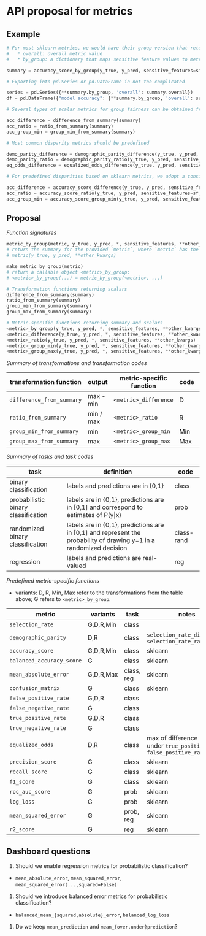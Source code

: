 # API proposal for metrics

## Example

```python
# For most sklearn metrics, we would have their group version that returns a Bunch with fields
#   * overall: overall metric value
#   * by_group: a dictionary that maps sensitive feature values to metric values

summary = accuracy_score_by_group(y_true, y_pred, sensitive_features=sf, **other_kwargs)

# Exporting into pd.Series or pd.DataFrame in not too complicated

series = pd.Series({**summary.by_group, 'overall': summary.overall})
df = pd.DataFrame({"model accuracy": {**summary.by_group, 'overall': summary.overall}})

# Several types of scalar metrics for group fairness can be obtained from `summary` via transformation functions

acc_difference = difference_from_summary(summary)
acc_ratio = ratio_from_summary(summary)
acc_group_min = group_min_from_summary(summary)

# Most common disparity metrics should be predefined

demo_parity_difference = demographic_parity_difference(y_true, y_pred, sensitive_features=sf, **other_kwargs)
demo_parity_ratio = demographic_parity_ratio(y_true, y_pred, sensitive_features=sf, **other_kwargs)
eq_odds_difference = equalized_odds_difference(y_true, y_pred, sensitive_features=sf, **other_kwargs)

# For predefined disparities based on sklearn metrics, we adopt a consistent naming conventions

acc_difference = accuracy_score_difference(y_true, y_pred, sensitive_features=sf, **other_kwargs)
acc_ratio = accuracy_score_ratio(y_true, y_pred, sensitive_features=sf, **other_kwargs)
acc_group_min = accuracy_score_group_min(y_true, y_pred, sensitive_features=sf, **other_kwargs)
```

## Proposal

*Function signatures*

```python
metric_by_group(metric, y_true, y_pred, *, sensitive_features, **other_kwargs)
# return the summary for the provided `metric`, where `metric` has the signature
# metric(y_true, y_pred, **other_kwargs)

make_metric_by_group(metric)
# return a callable object <metric>_by_group:
# <metric>_by_group(...) = metric_by_group(<metric>, ...)

# Transformation functions returning scalars
difference_from_summary(summary)
ratio_from_summary(summary)
group_min_from_summary(summary)
group_max_from_summary(summary)

# Metric-specific functions returning summary and scalars
<metric>_by_group(y_true, y_pred, *, sensitive_features, **other_kwargs)
<metric>_difference(y_true, y_pred, *, sensitive_features, **other_kwargs)
<metric>_ratio(y_true, y_pred, *, sensitive_features, **other_kwargs)
<metric>_group_min(y_true, y_pred, *, sensitive_features, **other_kwargs)
<metric>_group_max(y_true, y_pred, *, sensitive_features, **other_kwargs)
```

*Summary of transformations and transformation codes*

|transformation function|output|metric-specific function|code|aif360|
|-----------------------|------|------------------------|----|------|
|`difference_from_summary`|max - min|`<metric>_difference`|D|unprivileged - privileged|
|`ratio_from_summary`|min / max|`<metric>_ratio`|R| unprivileged / privileged|
|`group_min_from_summary`|min|`<metric>_group_min`|Min| N/A |
|`group_max_from_summary`|max|`<metric>_group_max`|Max| N/A |

*Summary of tasks and task codes*

|task|definition|code|
|----|----------|----|
|binary classification|labels and predictions are in {0,1}|class|
|probabilistic binary classification|labels are in {0,1}, predictions are in [0,1] and correspond to estimates of P(y\|x)|prob|
|randomized binary classification|labels are in {0,1}, predictions are in [0,1] and represent the probability of drawing y=1 in a randomized decision|class-rand|
|regression|labels and predictions are real-valued|reg|

*Predefined metric-specific functions*

* variants: D, R, Min, Max refer to the transformations from the table above; G refers to `<metric>_by_group`.

|metric|variants|task|notes|aif360|
|------|--------|-----|----|------|
|`selection_rate`| G,D,R,Min | class | | &#x2713; |
|`demographic_parity`| D,R | class | `selection_rate_difference`, `selection_rate_ratio` | `statistical_parity_difference`, `disparate_impact`|
|`accuracy_score`| G,D,R,Min | class | sklearn | `accuracy` |
|`balanced_accuracy_score` | G | class | sklearn | - |
|`mean_absolute_error` | G,D,R,Max | class, reg | sklearn | class only: `error_rate` |
|`confusion_matrix` | G | class | sklearn | `binary_confusion_matrix` |
|`false_positive_rate` | G,D,R | class | | &#x2713; |
|`false_negative_rate` | G | class | | &#x2713; |
|`true_positive_rate` | G,D,R | class | | &#x2713; |
|`true_negative_rate` | G | class | | &#x2713; |
|`equalized_odds` | D,R | class | max of difference or ratio under `true_positive_rate`, `false_positive_rate` | - |
|`precision_score`| G | class | sklearn | &#x2713; |
|`recall_score`| G | class | sklearn | &#x2713; |
|`f1_score`| G | class | sklearn | - |
|`roc_auc_score`| G | prob | sklearn | - |
|`log_loss`| G | prob | sklearn | - |
|`mean_squared_error`| G | prob, reg | sklearn | - |
|`r2_score`| G | reg | sklearn | - |

## Dashboard questions

1. Should we enable regression metrics for probabilistic classification?
  * `mean_absolute_error`, `mean_squared_error`, `mean_squared_error(...,squared=False)`
1. Should we introduce balanced error metrics for probabilistic classification?
  * `balanced_mean_{squared,absolute}_error`, `balanced_log_loss`
1. Do we keep `mean_prediction` and `mean_{over,under}prediction`?
